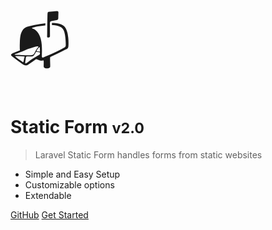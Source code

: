 <!-- _coverpage.md -->

<span style="font-size: 5rem;">📬</span>

# Static Form <small>v2.0</small>

> Laravel Static Form handles forms from static websites

- Simple and Easy Setup
- Customizable options
- Extendable

[GitHub](https://github.com/reecem/static-form/)
[Get Started](#installation)
